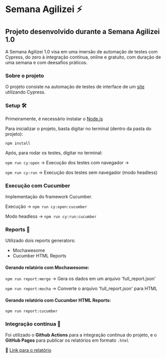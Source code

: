 # Semana Agilizei :zap: 

## Projeto desenvolvido durante a Semana Agilizei 1.0

A Semana Agilizei 1.0 visa em uma imersão de automação de testes com Cypress, do zero à integração contínua, online e gratuito, com duração de uma semana e com deesafios práticos.

### Sobre o projeto
O projeto consiste na automação de testes de interface de um [site](http://demo.automationtesting.in) utilizando Cypress.

### Setup 🛠️
Primeiramente, é necessário instalar o [Node.js](https://nodejs.org/en/download/)


Para inicializar o projeto, basta digitar no terminal (dentro da pasta do projeto):

`npm install`

Após, para rodar os testes, digitar no terminal:

`npm run cy:open` -> Execução dos testes com navegador -> 

`npm run cy:run` -> Execução dos testes sem navegador (modo headless)

### Execução com Cucumber
Implementação do framework Cucumber. 

Execução -> `npm run cy:open:cucumber`

Modo headless -> `npm run cy:run:cucumber`

### Reports :page_facing_up:
Utilizado dois reports generators:
* Mochawesome
* Cucumber HTML Reports

#### Gerando relatório com Mochawesome:

`npm run report:merge` -> Gera os dados em um arquivo 'full_report.json'

`npm run report:mocha` -> Converte o arquivo 'full_report.json' para HTML

#### Gerando relatório com Cucumber HTML Reports:

`npm run report:cucumber` 


### Integração contínua :arrows_counterclockwise:

Foi utilizado o **Github Actions** para a integração contínua do projeto, e o **GitHub Pages** para publicar os relatórios em formato `.html`

:link: [Link para o relatório](https://denisalancardoso.github.io/semana-agilizei/)
